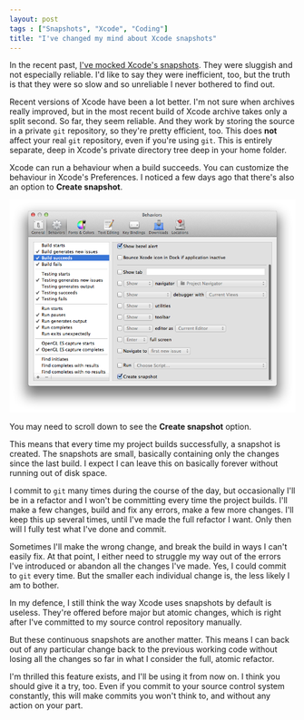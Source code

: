 ```yaml
---
layout: post
tags : ["Snapshots", "Xcode", "Coding"]
title: "I've changed my mind about Xcode snapshots"
---
```

In the recent past, [I've mocked Xcode's snapshots][1]. They were sluggish and not especially reliable. I'd like to say they were inefficient, too, but the truth is that they were so slow and so unreliable I never bothered to find out.

[1]: /2011/09/an-imaginary-conversation-with-xcode-4-regarding-snapshots

Recent versions of Xcode have been a lot better. I'm not sure when archives really improved, but in the most recent build of Xcode archive takes only a split second. So far, they seem reliable. And they work by storing the source in a private `git` repository, so they're pretty efficient, too. This does **not** affect your real `git` repository, even if you're using `git`. This is entirely separate, deep in Xcode's private directory tree deep in your home folder.

<!--more-->

Xcode can run a behaviour when a build succeeds. You can customize the behaviour in Xcode's Preferences. I noticed a few days ago that there's also an option to **Create snapshot**.

![Create snapshot](/images/Create-snapshot.png)

You may need to scroll down to see the **Create snapshot** option.

This means that every time my project builds successfully, a snapshot is created. The snapshots are small, basically containing only the changes since the last build. I expect I can leave this on basically forever without running out of disk space.

I commit to `git` many times during the course of the day, but occasionally I'll be in a refactor and I won't be committing every time the project builds. I'll make a few changes, build and fix any errors, make a few more changes. I'll keep this up several times, until I've made the full refactor I want. Only then will I fully test what I've done and commit.

Sometimes I'll make the wrong change, and break the build in ways I can't easily fix. At that point, I either need to struggle my way out of the errors I've introduced or abandon all the changes I've made. Yes, I could commit to `git` every time. But the smaller each individual change is, the less likely I am to bother.

In my defence, I still think the way Xcode uses snapshots by default is useless. They're offered before major but atomic changes, which is right after I've committed to my source control repository manually.

But these continuous snapshots are another matter. This means I can back out of any particular change back to the previous working code without losing all the changes so far in what I consider the full, atomic refactor.

I'm thrilled this feature exists, and I'll be using it from now on. I think you should give it a try, too. Even if you commit to your source control system constantly, this will make commits you won't think to, and without any action on your part.